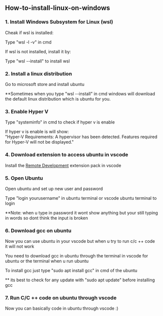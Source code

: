 ## How-to-install-linux-on-windows

### 1. Install Windows Subsystem for Linux (wsl)
<p>Cheak if wsl is installed:</p>
<p>Type "wsl -l -v" in cmd</p>
<p>If wsl is not installed, install it by:</p>
<p>Type "wsl --install" to install wsl</p>

### 2. Install a linux distribution
<p>Go to microsoft store and install ubuntu</p>
<p>**Sometimes when you type "wsl --install" in cmd windows will download the default
linux distribution which is ubuntu for you.</p>

### 3. Enable Hyper V
<p>Type "systeminfo" in cmd to check if hyper v is enable</p>
<p>If hyper v is enable is will show: <br>
"Hyper-V Requirements:      A hypervisor has been detected. Features required for Hyper-V will not be displayed."</p>

### 4. Download extension to access ubuntu in vscode
<p>Install the <a href="https://marketplace.visualstudio.com/items?itemName=ms-vscode-remote.vscode-remote-extensionpack" target="_blank" rel="noopener noreferrer">Remote Development</a> extension pack in vscode</p>

### 5. Open Ubuntu
<p>Open ubuntu and set up new user and password</p>
<p>Type "login yourusername" in ubuntu terminal or vscode ubuntu terminal to login</p>
<p>**Note: when u type in password it wont show anything but your still typing in words so dont think the input is broken</p>

### 6. Download gcc on ubuntu
<p>Now you can use ubuntu in your vscode but when u try to run c/c ++ code it will not work</p>
<p>You need to download gcc in ubuntu through the terminal in vscode for ubuntu or the terminal when u run ubuntu</p>
<p>To install gcc just type "sudo apt install gcc" in cmd of the ubuntu</p>
<p>** its best to check for any update with "sudo apt update" before installing gcc</p>

### 7. Run C/C ++ code on ubuntu through vscode
<p>Now you can basically code in ubuntu through vscode :)</p>
